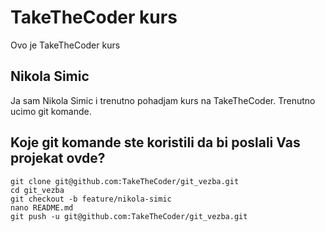 # TakeTheCoder kurs
Ovo je TakeTheCoder kurs
## Nikola Simic
Ja sam Nikola Simic i trenutno pohadjam kurs na TakeTheCoder.
Trenutno ucimo git komande.

## Koje git komande ste koristili da bi poslali Vas projekat ovde?
```
git clone git@github.com:TakeTheCoder/git_vezba.git
cd git_vezba
git checkout -b feature/nikola-simic
nano README.md
git push -u git@github.com:TakeTheCoder/git_vezba.git

```

